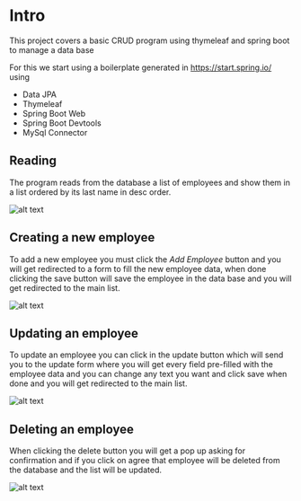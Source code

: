 # Intro
This project covers a basic CRUD program using thymeleaf and spring boot to manage a data base

For this we start using a boilerplate generated in https://start.spring.io/ using
- Data JPA
- Thymeleaf
- Spring Boot Web
- Spring Boot Devtools
- MySql Connector

## Reading
The program reads from the database a list of employees and show them in a list ordered by its last name in desc order.

![alt text](https://i.imgur.com/jeXErgX.png)

## Creating a new employee
To add a new employee you must click the *Add Employee* button and you will get redirected to a form to fill the new employee data,
when done clicking the save button will save the employee in the data base and you will get redirected to the main list.

![alt text](https://i.imgur.com/9ITtClm.png)

## Updating an employee
To update an employee you can click in the update button which will send you to the update form where you will get every field pre-filled
with the employee data and you can change any text you want and click save when done and you will get redirected to the main list.

![alt text](https://i.imgur.com/yxYDxUi.png)

## Deleting an employee
When clicking the delete button you will get a pop up asking for confirmation and if you click on agree that employee will be deleted from
the database and the list will be updated.

![alt text](https://i.imgur.com/Utji3Vl.png)
